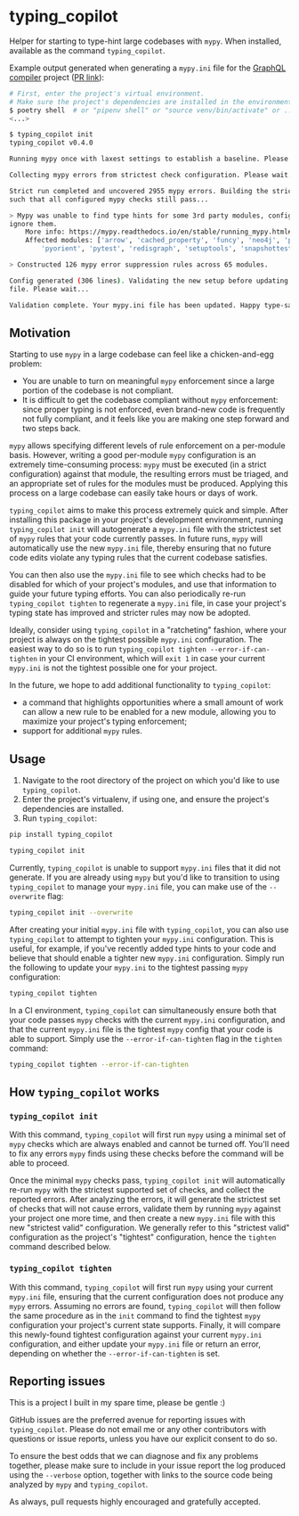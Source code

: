 # typing_copilot

Helper for starting to type-hint large codebases with `mypy`. When installed, available as the command `typing_copilot`.

Example output generated when generating a `mypy.ini` file for the [GraphQL compiler](https://github.com/kensho-technologies/graphql-compiler) project ([PR link](https://github.com/kensho-technologies/graphql-compiler/pull/876)):
```bash
# First, enter the project's virtual environment.
# Make sure the project's dependencies are installed in the environment!
$ poetry shell  # or "pipenv shell" or "source venv/bin/activate" or ...
<...>

$ typing_copilot init
typing_copilot v0.4.0

Running mypy once with laxest settings to establish a baseline. Please wait...

Collecting mypy errors from strictest check configuration. Please wait...

Strict run completed and uncovered 2955 mypy errors. Building the strictest mypy config
such that all configured mypy checks still pass...

> Mypy was unable to find type hints for some 3rd party modules, configuring mypy to
ignore them.
    More info: https://mypy.readthedocs.io/en/stable/running_mypy.html#missing-imports
    Affected modules: ['arrow', 'cached_property', 'funcy', 'neo4j', 'parameterized',
        'pyorient', 'pytest', 'redisgraph', 'setuptools', 'snapshottest', 'sqlalchemy']

> Constructed 126 mypy error suppression rules across 65 modules.

Config generated (306 lines). Validating the new setup before updating your mypy.ini
file. Please wait...

Validation complete. Your mypy.ini file has been updated. Happy type-safe coding!
```

## Motivation

Starting to use `mypy` in a large codebase can feel like a chicken-and-egg problem:
- You are unable to turn on meaningful `mypy` enforcement since a large portion of the codebase is not compliant.
- It is difficult to get the codebase compliant without `mypy` enforcement: since proper typing is not enforced, even brand-new code is frequently not fully compliant, and it feels like you are making one step forward and two steps back.

`mypy` allows specifying different levels of rule enforcement on a per-module basis. However, writing a good per-module `mypy` configuration is an extremely time-consuming process: `mypy` must be executed (in a strict configuration) against that module, the resulting errors must be triaged, and an appropriate set of rules for the modules must be produced. Applying this process on a large codebase can easily take hours or days of work.

`typing_copilot` aims to make this process extremely quick and simple. After installing this package in your project's development environment, running `typing_copilot init` will autogenerate a `mypy.ini` file with the strictest set of `mypy` rules that your code currently passes. In future runs, `mypy` will automatically use the new `mypy.ini` file, thereby ensuring that no future code edits violate any typing rules that the current codebase satisfies.

You can then also use the `mypy.ini` file to see which checks had to be disabled for which of your project's modules, and use that information to guide your future typing efforts. You can also periodically re-run `typing_copilot tighten` to regenerate a `mypy.ini` file, in case your project's typing state has improved and stricter rules may now be adopted.

Ideally, consider using `typing_copilot` in a "ratcheting" fashion, where your project is always on the tightest possible `mypy.ini` configuration. The easiest way to do so is to run `typing_copilot tighten --error-if-can-tighten` in your CI environment, which will `exit 1` in case your current `mypy.ini` is not the tightest possible one for your project.

In the future, we hope to add additional functionality to `typing_copilot`:
- a command that highlights opportunities where a small amount of work can allow a new rule to be enabled for a new module, allowing you to maximize your project's typing enforcement;
- support for additional `mypy` rules.

## Usage

1. Navigate to the root directory of the project on which you'd like to use `typing_copilot`.
2. Enter the project's virtualenv, if using one, and ensure the project's dependencies are installed.
3. Run `typing_copilot`:
```bash
pip install typing_copilot

typing_copilot init
```

Currently, `typing_copilot` is unable to support `mypy.ini` files that it did not generate. If you are already using `mypy` but you'd like to transition to using `typing_copilot` to manage your `mypy.ini` file, you can make use of the `--overwrite` flag:
```bash
typing_copilot init --overwrite
```

After creating your initial `mypy.ini` file with `typing_copilot`, you can also use `typing_copilot` to attempt to tighten your `mypy.ini` configuration. This is useful, for example, if you've recently added type hints to your code and believe that should enable a tighter new `mypy.ini` configuration. Simply run the following to update your `mypy.ini` to the tightest passing `mypy` configuration:
```bash
typing_copilot tighten
```

In a CI environment, `typing_copilot` can simultaneously ensure both that your code passes `mypy` checks with the current `mypy.ini` configuration, and that the current `mypy.ini` file is the tightest `mypy` config that your code is able to support. Simply use the `--error-if-can-tighten` flag in the `tighten` command:
```bash
typing_copilot tighten --error-if-can-tighten
```

## How `typing_copilot` works

### `typing_copilot init`

With this command, `typing_copilot` will first run `mypy` using a minimal set of `mypy` checks which are always enabled and cannot be turned off. You'll need to fix any errors `mypy` finds using these checks before the command will be able to proceed.

Once the minimal `mypy` checks pass, `typing_copilot init` will automatically re-run `mypy` with the strictest supported set of checks, and collect the reported errors. After analyzing the errors, it will generate the strictest set of checks that will not cause errors, validate them by running `mypy` against your project one more time, and then create a new `mypy.ini` file with this new "strictest valid" configuration. We generally refer to this "strictest valid" configuration as the project's "tightest" configuration, hence the `tighten` command described below.

### `typing_copilot tighten`

With this command, `typing_copilot` will first run `mypy` using your current `mypy.ini` file, ensuring that the current configuration does not produce any `mypy` errors. Assuming no errors are found, `typing_copilot` will then follow the same procedure as in the `init` command to find the tightest `mypy` configuration your project's current state supports. Finally, it will compare this newly-found tightest configuration against your current `mypy.ini` configuration, and either update your `mypy.ini` file or return an error, depending on whether the `--error-if-can-tighten` is set.

## Reporting issues

This is a project I built in my spare time, please be gentle :)

GitHub issues are the preferred avenue for reporting issues with `typing_copilot`. Please do not email me or any other contributors with questions or issue reports, unless you have our explicit consent to do so.

To ensure the best odds that we can diagnose and fix any problems together, please make sure to include in your issue report the log produced using the `--verbose` option, together with links to the source code being analyzed by `mypy` and `typing_copilot`.

As always, pull requests highly encouraged and gratefully accepted.
